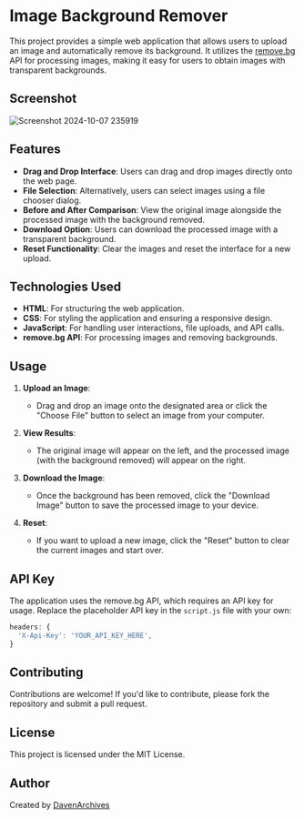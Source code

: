 <h1>Image Background Remover</h1>

This project provides a simple web application that allows users to upload an image and automatically remove its background. It utilizes the [remove.bg](https://www.remove.bg/api) API for processing images, making it easy for users to obtain images with transparent backgrounds.

## Screenshot
![Screenshot 2024-10-07 235919](https://github.com/user-attachments/assets/cb03c073-c29c-468e-8e30-cf0648d46182)


## Features

- **Drag and Drop Interface**: Users can drag and drop images directly onto the web page.
- **File Selection**: Alternatively, users can select images using a file chooser dialog.
- **Before and After Comparison**: View the original image alongside the processed image with the background removed.
- **Download Option**: Users can download the processed image with a transparent background.
- **Reset Functionality**: Clear the images and reset the interface for a new upload.

## Technologies Used

- **HTML**: For structuring the web application.
- **CSS**: For styling the application and ensuring a responsive design.
- **JavaScript**: For handling user interactions, file uploads, and API calls.
- **remove.bg API**: For processing images and removing backgrounds.

## Usage

1. **Upload an Image**:
   - Drag and drop an image onto the designated area or click the "Choose File" button to select an image from your computer.

2. **View Results**:
   - The original image will appear on the left, and the processed image (with the background removed) will appear on the right.

3. **Download the Image**:
   - Once the background has been removed, click the "Download Image" button to save the processed image to your device.

4. **Reset**:
   - If you want to upload a new image, click the "Reset" button to clear the current images and start over.

## API Key

The application uses the remove.bg API, which requires an API key for usage. Replace the placeholder API key in the `script.js` file with your own:

```javascript
headers: {
  'X-Api-Key': 'YOUR_API_KEY_HERE',
}
```

## Contributing

Contributions are welcome! If you'd like to contribute, please fork the repository and submit a pull request.

## License

This project is licensed under the MIT License.

## Author

Created by [DavenArchives](https://github.com/davenarchives)

